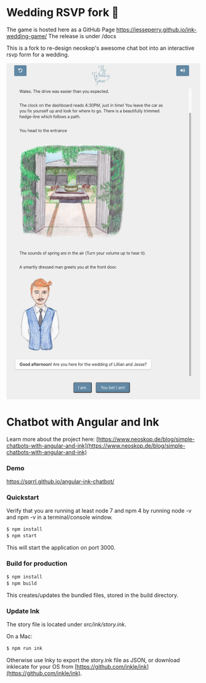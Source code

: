 # Wedding RSVP fork 💍

The game is hosted here as a GitHub Page https://jesseperry.github.io/ink-wedding-game/
The release is under /docs

This is a fork to re-design neoskop's awesome chat bot into an interactive rsvp form for a wedding.

![Wedding Game Screenshot](/release/Screenshot01.png?raw=true "Wedding Game Desktop Browser Screenshot")

# Chatbot with Angular and Ink

Learn more about the project here: [https://www.neoskop.de/blog/simple-chatbots-with-angular-and-ink](https://www.neoskop.de/blog/simple-chatbots-with-angular-and-ink)

### Demo

https://sqrrl.github.io/angular-ink-chatbot/

### Quickstart

Verify that you are running at least node 7 and npm 4 by running node -v and npm -v in a terminal/console window.

```bash
$ npm install
$ npm start
```

This will start the application on port 3000.

### Build for production

```bash
$ npm install
$ npm build
```

This creates/updates the bundled files, stored in the build directory.

### Update Ink

The story file is located under *src/ink/story.ink*.

On a Mac:
```bash
$ npm run ink
```

Otherwise use Inky to export the story.ink file as JSON, or download inklecate for your OS from
[https://github.com/inkle/ink](https://github.com/inkle/ink).